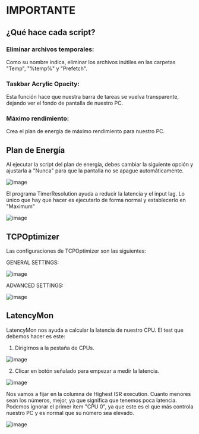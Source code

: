 # IMPORTANTE

## ¿Qué hace cada script?

### Eliminar archivos temporales:
Como su nombre indica, eliminar los archivos inútiles en las carpetas "Temp", "%temp%" y "Prefetch".

### Taskbar Acrylic Opacity:
Esta función hace que nuestra barra de tareas se vuelva transparente, dejando ver el fondo de pantalla de nuestro PC.

### Máximo rendimiento:
Crea el plan de energía de máximo rendimiento para nuestro PC.

## Plan de Energía

Al ejecutar la script del plan de energía, debes cambiar la siguiente opción y ajustarla a "Nunca" para que la pantalla no se apague automáticamente.

![image](https://github.com/user-attachments/assets/90fdd7ba-c878-4906-9a22-3ea2af54271f)

El programa TimerResolution ayuda a reducir la latencia y el input lag. Lo único que hay que hacer es ejecutarlo de forma normal y establecerlo en "Maximum"

![image](https://github.com/user-attachments/assets/2cf02263-d077-4c7f-afed-3bd018338d52)

## TCPOptimizer

Las configuraciones de TCPOptimizer son las siguientes:

GENERAL SETTINGS:

![image](https://github.com/user-attachments/assets/1fb449d9-12cf-4472-be06-4003b9b48284)

ADVANCED SETTINGS:

![image](https://github.com/user-attachments/assets/182900ba-0e8c-4c78-98b9-8bb410e2e61b)

## LatencyMon

LatencyMon nos ayuda a calcular la latencia de nuestro CPU.
El test que debemos hacer es este:

1. Dirigirnos a la pestaña de CPUs.

![image](https://github.com/user-attachments/assets/6a603a86-124a-4058-85ec-657646380a69)

2. Clicar en botón señalado para empezar a medir la latencia.

![image](https://github.com/user-attachments/assets/40798248-405a-49ce-9418-12f9b070c6de)

Nos vamos a fijar en la columna de Highest ISR execution.
Cuanto menores sean los números, mejor, ya que significa que tenemos poca latencia.
Podemos ignorar el primer item "CPU 0", ya que este es el que más controla nuestro PC y es normal que su número sea elevado.

![image](https://github.com/user-attachments/assets/2fcf9223-49e4-46ed-b605-c92a9e1ccd69)
